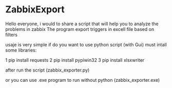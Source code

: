 # ZabbixExport

Hello everyone, i would to share a script that will help you to analyze the problems in zabbix
The program export triggers in excell file based on filters 

usaje is very simple
if do you want to use python script (with Gui) must intall some libraries:

1 pip install requests
2 pip install pypiwin32
3 pip install xlsxwriter

after run the script (zabbix_exporter.py)

or you can use .exe program to run without python (zabbix_exporter.exe)
